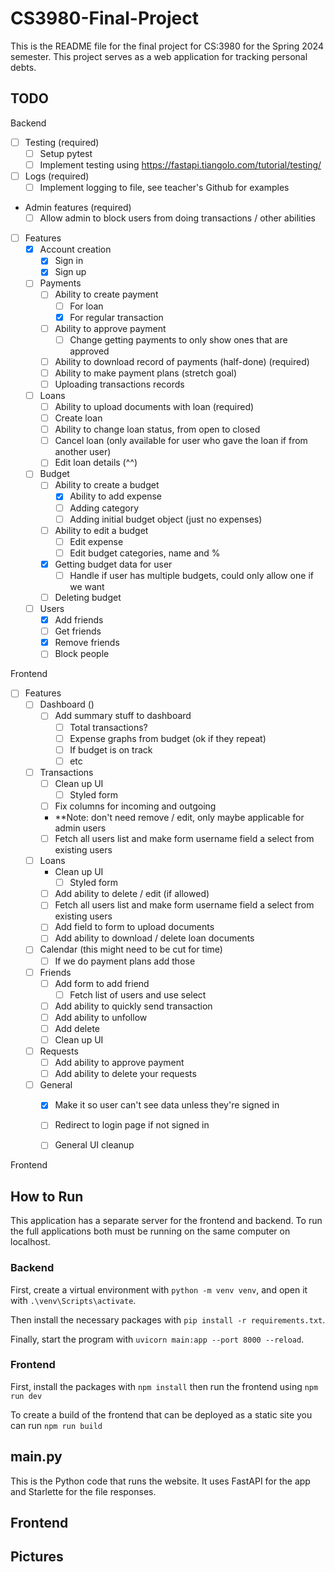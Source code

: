 # CS3980-Final-Project
This is the README file for the final project for CS:3980 for the Spring 2024 semester.
This project serves as a web application for tracking personal debts.


## TODO

Backend 
- [ ] Testing (required)
    - [ ] Setup pytest 
    - [ ] Implement testing using https://fastapi.tiangolo.com/tutorial/testing/
- [ ] Logs (required)
    - [ ] Implement logging to file, see teacher's Github for examples
- Admin features (required)
    - [ ] Allow admin to block users from doing transactions / other abilities
- [ ] Features
    - [x] Account creation
        - [x] Sign in
        - [x] Sign up
    - [ ] Payments
        - [ ] Ability to create payment 
            - [ ] For loan
            - [x] For regular transaction 
        - [ ] Ability to approve payment
            - [ ] Change getting payments to only show ones that are approved
        - [ ] Ability to download record of payments (half-done) (required)
        - [ ] Ability to make payment plans (stretch goal)
        - [ ] Uploading transactions records
    - [ ] Loans
        - [ ] Ability to upload documents with loan (required)
        - [ ] Create loan
        - [ ] Ability to change loan status, from open to closed 
        - [ ] Cancel loan (only available for user who gave the loan if from another user)
        - [ ] Edit loan details (^^)
    - [ ] Budget
        - [ ] Ability to create a budget
            - [x] Ability to add expense
            - [ ] Adding category
            - [ ] Adding initial budget object (just no expenses)
        - [ ] Ability to edit a budget
            - [ ] Edit expense
            - [ ] Edit budget categories, name and %
        - [x] Getting budget data for user
            - [ ] Handle if user has multiple budgets, could only allow one if we want
        - [ ] Deleting budget
    - [ ] Users
        - [x] Add friends
        - [ ] Get friends
        - [x] Remove friends
        - [ ] Block people

Frontend
- [ ] Features
    - [ ] Dashboard ()
        - [ ] Add summary stuff to dashboard
            - [ ] Total transactions?
            - [ ] Expense graphs from budget (ok if they repeat)
            - [ ] If budget is on track 
            - [ ] etc
    - [ ] Transactions
        - [ ] Clean up UI
            - [ ] Styled form
        - [ ] Fix columns for incoming and outgoing 
        - **Note: don't need remove / edit, only maybe applicable for admin users
        - [ ] Fetch all users list and make form username field a select from existing users
    - [ ] Loans
        - Clean up UI
            - [ ] Styled form
        - [ ] Add ability to delete / edit (if allowed)
        - [ ] Fetch all users list and make form username field a select from existing users
        - [ ] Add field to form to upload documents
        - [ ] Add ability to download / delete loan documents 
    - [ ] Calendar (this might need to be cut for time)
        - [ ] If we do payment plans add those 
    - [ ] Friends
        - [ ] Add form to add friend 
            - [ ] Fetch list of users and use select
        - [ ] Add ability to quickly send transaction
        - [ ] Add ability to unfollow 
        - [ ] Add delete 
        - [ ] Clean up UI
    - [ ] Requests 
        - [ ] Add ability to approve payment 
        - [ ] Add ability to delete your requests 
    - [ ] General
        - [x] Make it so user can't see data unless they're signed in 
        - [ ] Redirect to login page if not signed in 
        - [ ] General UI cleanup

        












Frontend






## How to Run

This application has a separate server for the frontend and backend. To run the full applications both must be running on the same computer on localhost.

### Backend
First, create a virtual environment with
`python -m venv venv`,
and open it with
`.\venv\Scripts\activate`.

Then install the necessary packages with
`pip install -r requirements.txt`.

Finally, start the program with
`uvicorn main:app --port 8000 --reload`.

### Frontend 
First, install the packages with
`npm install`
then run the frontend using 
`npm run dev`

To create a build of the frontend that can be deployed as a static site you can run 
`npm run build`



## main.py
This is the Python code that runs the website. It uses FastAPI for the app and Starlette for the file responses.

## Frontend


## Pictures
